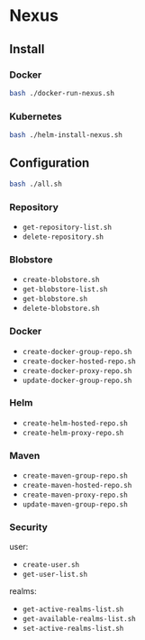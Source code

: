 # Nexus

## Install

### Docker

```bash
bash ./docker-run-nexus.sh
```

### Kubernetes

```bash
bash ./helm-install-nexus.sh
```

## Configuration

```bash
bash ./all.sh
```

### Repository

- `get-repository-list.sh`
- `delete-repository.sh`

### Blobstore

- `create-blobstore.sh`
- `get-blobstore-list.sh`
- `get-blobstore.sh`
- `delete-blobstore.sh`

### Docker

- `create-docker-group-repo.sh`
- `create-docker-hosted-repo.sh`
- `create-docker-proxy-repo.sh`
- `update-docker-group-repo.sh`

### Helm

- `create-helm-hosted-repo.sh`
- `create-helm-proxy-repo.sh`

### Maven

- `create-maven-group-repo.sh`
- `create-maven-hosted-repo.sh`
- `create-maven-proxy-repo.sh`
- `update-maven-group-repo.sh`

### Security

user:

- `create-user.sh`
- `get-user-list.sh`

realms:

- `get-active-realms-list.sh`
- `get-available-realms-list.sh`
- `set-active-realms-list.sh`
